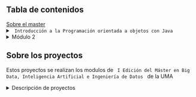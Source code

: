 <h2>Tabla de contenidos</h2>
  <a href="#sobre-los-proyectos">Sobre el master</a>
<!-- Detalles del Módulo 1 -->
<details>
  <summary><code> Introducción a la Programación orientada a objetos con Java </code></summary>
  <ul>
    <li><a href="#proyecto1punto">Proyecto 1 Punto </a> [class]</li>
    <li><a href="#proyectoestadistica">Proyecto Estadística </a> [lab]</li>
    <li><a href="#proyectojarras">Proyecto Jarras </a> [mandatory]</li>
    <li><a href="#proyectonpiv1">Proyecto NPI V1 </a> [lab]</li>
    <li><a href="#proyectonpiv2">Proyecto NPI V2 </a> [lab]</li>
    <li><a href="#proyectorectas">Proyecto Rectas </a> [advanced]</li>
    <li><a href="#proyectouniversov1">Proyecto Universo V1</a> [class]</li>
    <li><a href="#proyectourna">Proyecto Urna </a> [mandatory]</li>
    <li><a href="#proyectoLibreriaV0">Proyecto Librería V0 </a> [class]</li>
    <li><a href="#proyectoLibreriaV1">Proyecto Librería V1 </a> [class]</li>
    <li><a href="#proyectoLibreriaV2">Proyecto Librería V2 </a> [class]</li>
    <li><a href="#proyectoLibreriaV3">Proyecto Librería V3 </a> [class]</li>
    <li><a href="#proyectoCoche">Proyecto Coche </a> [mandatory]</li>
    <li><a href="#proyectoGenetico">Proyecto Genético </a> [advanced]</li>
    <li><a href="#interfaces-ejemplos">Interfaces Ejemplos Clase </a> [class]</li>
  </ul>
  <p><strong>Definiciones:</strong></p>
  <p><strong>[class]:</strong> Proyectos realizados en clase</p>
  <p><strong>[mandatory]:</strong> Proyectos obligatorios para aprobar la asignatura</p>
  <p><strong>[advanced]:</strong> Proyectos más avanzados o complicados</p>
  <p><strong>[lab]:</strong> Proyectos trabajados en laboratorio</p>
</details>

<!-- Detalles del Módulo 2 -->
<details>
  <summary>Módulo 2</summary>
  <ul>
  
</details>

<h2 id="sobre-los-proyectos">Sobre los proyectos</h2>
<p>Estos proyectos se realizan los modulos  de <code> I Edición del Máster en Big Data, Inteligencia Artificial e Ingeniería de Datos </code> de la UMA </p>
<!--[![Uma master][imagen_master]](https://www.bigdata.uma.es)-->

<details>
<summary>Descripción de proyectos</summary>

<h3 id="proyecto1punto">Proyecto1Punto</h3>
<p>Algunos ejemplos que hicimos en clase. Posee una clase Punto básica y su implementación</p>

<h3 id="proyectoestadistica">ProyectoEstadistica</h3>
<p>Ejercicio de labaratorio en el que se usa clase para ayudar a calcular varianza y media.</p>

<h3 id="proyectojarras">ProyectoJarras</h3>
<p>Clásico problema de programación orientada a objetos. En el que hay una jarra que tiene una cantidad y contenido y métodos como llenarse, vaciarse o llenar otra jarra </p>
<p>Ademas está la clase Mesa que en el que usando un Enum de posición para poseer varias jarras.</p>

<h3 id="proyectonpiv1">ProyectoNPIV1</h3>
<p>Consiste en una calculadora que permite sumar, restar, multiplicar y dividir utilizando la notación polaca inversa. </p>

<h3 id="proyectonpiv2">ProyectoNPIV2</h3>
<p>Se utilizan operadores y programación funcional para simplificar la clase, se añade la raiz como operación </p>

<h3 id="proyectorectas">ProyectoRectas</h3>
<p>En progreso...</p>

<h3 id="proyectouniversov1">ProyectoUniversoV1</h3>
<p>En progreso...</p>

<h3 id="proyectourna">ProyectoUrna</h3>
<p>Típico problema en el que se tiene una urna y se pueden añadir bolas y obtener de forma aleatoria una de las bolas</p>

<h3 id="proyectoLibreriaV0">ProtectoLibreriaV0</h3>
<p>Proyecto en el que existen dos clases, una librería que contiene libros. Cada libro posee autor, titulo y precio. La gestión de los libros en la librería se realiza con un <code>array</code></p>

<h3 id="proyectoLibreriaV1">ProyectoLibreriaV1</h3>
<p>Proyecto en el que existen dos clases, una librería que contiene libros. Cada libro posee autor, titulo y precio. La gestión de los libros en la librería se realiza con una <code>list</code></p>

<h3 id="proyectoLibreriaV2">ProyectoLibreriaV2</h3>
<p> El comportamiento se expande para que puedan existir libros en ofertas para que puedan tener descuentos. Se práctica la herencia. </p>

<h3 id="proyectoLibreriaV3">ProyectoLibreriaV3</h3>
<p> En progreso... </p>

<h3 id ="proyectoCoche">ProyectoCoche </h3>
<p> Proyecto para practicar herencia en el que hay dos clases Coche y CocheImportado. Un CocheImportado redefine el método de calcular su precio total al que se le añade una homologación</p>
     
<h3 id="#interfaces-ejemplos">InterfacesEjemplosClase </h3>
<p>Ejemplo de proyectos dado en clase que explica interfaces con una clase de persona y amigos. Se dan varias formas de resolverlo para mostrar la utilidad de las interfaces </p>

<h3 id="proyectoGenetico">ProyectoGenetico </h3>
<p>En progreso... </p>
</details>





[imagen_master]:https://www.bigdata.uma.es/wp-content/uploads/2022/05/Logo-2022-ok-web-290.png


